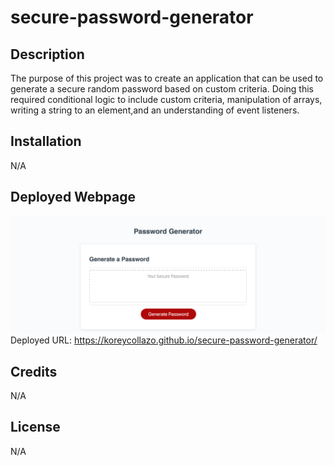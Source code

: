 # secure-password-generator

## Description
The purpose of this project was to create an application that can be used to generate a secure random password based on custom criteria. Doing this required conditional logic to include custom criteria, manipulation of arrays, writing a string to an element,and an understanding of event listeners.

## Installation

N/A

## Deployed Webpage

![Final webpage](assets/images/password-generator.png)
Deployed URL: https://koreycollazo.github.io/secure-password-generator/

## Credits

N/A

## License

N/A

